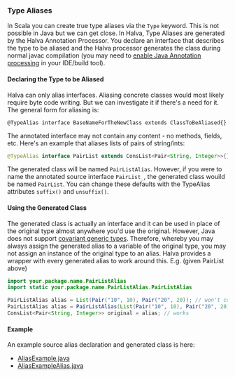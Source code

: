 ### Type Aliases

In Scala you can create true type aliases via the `Type` keyword. This is not possible in Java but we can get close. 
In Halva, Type Aliases are generated by the Halva Annotation Processor. You declare an interface that describes the type to be 
aliased and the Halva processor generates the class during normal 
javac compilation (you may need to [enable Java Annotation processing](../../../../../../../../IDEs.md) in your IDE/build tool).

#### Declaring the Type to be Aliased

Halva can only alias interfaces. Aliasing concrete classes would most likely require byte code writing. But we can investigate it if 
there's a need for it. The general form for aliasing is:

```
@TypeAlias interface BaseNameForTheNewClass extends ClassToBeAliased{}
```

The annotated interface may not contain any content - no methods, fields, etc. Here's an example that aliases lists of pairs of string/ints:

```java
@TypeAlias interface PairList extends ConsList<Pair<String, Integer>>{}
```

The generated class will be named `PairListAlias`. However, if you were to name the annotated source interface `PairList_`, 
the generated class wouild be named `PairList`. You can change these defaults with the TypeAlias attributes `suffix()` and `unsuffix()`.

#### Using the Generated Class 

The generated class is actually an interface and it can be used in place of the original type almost anywhere you'd use the original. However, Java does not support [covariant generic types](http://www.ibm.com/developerworks/library/j-jtp01255/). Therefore, whereby you may always assign the generated alias to a variable of the original type, you may not assign an instance of the original type to an alias. Halva provides a wrapper with every generated alias to work around this. E.g. (given PairList above)

```java
import your.package.name.PairListAlias
import static your.package.name.PairListAlias.PairListAlias

PairListAlias alias = List(Pair("10", 10), Pair("20", 20)); // won't compile - PairListAlias is not a ConsList<Pair<String, Integer>>
PairListAlias alias = PairListAlias(List(Pair("10", 10), Pair("20", 20))); // works
ConsList<Pair<String, Integer>> original = alias; // works
```

#### Example

An example source alias declaration and generated class is here:

* [AliasExample.java](https://github.com/Randgalt/halva/blob/master/examples/example-generated/AliasExample.java)
* [AliasExampleAlias.java](https://github.com/Randgalt/halva/blob/master/examples/example-generated/AliasExampleAlias.java)
